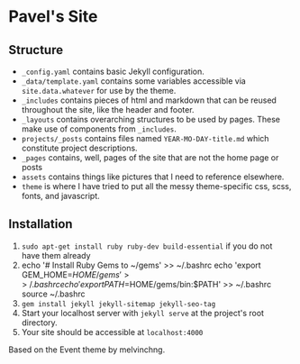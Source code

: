 # Pavel's Site

## Structure
- `_config.yaml` contains basic Jekyll configuration.
- `_data/template.yaml` contains some variables accessible via `site.data.whatever` for use by the theme.
- `_includes` contains pieces of html and markdown that can be reused throughout the site, like the header and footer.
- `_layouts` contains overarching structures to be used by pages. These make use of components from `_includes`.
- `projects/_posts` contains files named `YEAR-MO-DAY-title.md` which constitute project descriptions.
- `_pages` contains, well, pages of the site that are not the home page or posts
- `assets` contains things like pictures that I need to reference elsewhere.
- `theme` is where I have tried to put all the messy theme-specific css, scss, fonts, and javascript.

## Installation
1. `sudo apt-get install ruby ruby-dev build-essential` if you do not have them already
2. echo '# Install Ruby Gems to ~/gems' >> ~/.bashrc
   echo 'export GEM_HOME=$HOME/gems' >> ~/.bashrc
   echo 'export PATH=$HOME/gems/bin:$PATH' >> ~/.bashrc
   source ~/.bashrc
3. `gem install jekyll jekyll-sitemap jekyll-seo-tag`
4. Start your localhost server with `jekyll serve` at the project's root directory.
5. Your site should be accessible at `localhost:4000`



Based on the Event theme by melvinchng.
